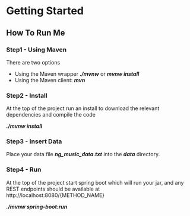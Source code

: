 # Getting Started

## How To Run Me
### Step1 - Using Maven
There are two options

* Using the Maven wrapper  <b><i>./mvnw</b></i> or <b><i>mvnw install</b></i> 
* Using the Maven client: <b><i>mvn</b></i> 

### Step2 - Install
At the top of the project run an install to download the relevant dependencies and compile the code  

<b><i>./mvnw install</b></i>

### Step3 - Insert Data
Place your data file <b><i>ng_music_data.txt</b></i> into the <b><i>data</b></i> directory.

### Step4 - Run
At the top of the project start spring boot which will run your jar, and any REST endpoints should be available at http://localhost:8080/{METHOD_NAME}

<b><i>./mvnw spring-boot:run</b></i>
